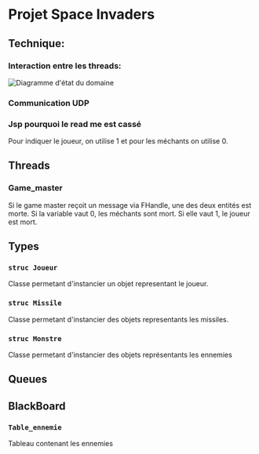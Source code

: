 # Projet Space Invaders

## Technique:

### Interaction entre les threads:
![Diagramme d'état du domaine](http://www.plantuml.com/plantuml/proxy?cache=no&src=https://raw.githubusercontent.com/EmileClement/Space_Invaders/master/Biblio/UML/threads.puml&fmt=svg)

### Communication UDP


### Jsp pourquoi le read me est cassé

Pour indiquer le joueur, on utilise 1 et pour les méchants on utilise 0.

## Threads 

### Game_master

Si le game master reçoit un message via FHandle, une des deux entités est morte. Si la variable vaut 0, les méchants sont mort. Si elle vaut 1, le joueur est mort.

## Types

### ```struc Joueur```
Classe permetant d'instancier un objet representant le joueur.

### ```struc Missile```
Classe permetant d'instancier des objets representants les missiles.

### ```struc Monstre```
Classe permetant d'instancier des objets représentants les ennemies

## Queues

## BlackBoard

### ```Table_ennemie```
Tableau contenant les ennemies

